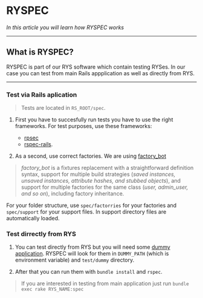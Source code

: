 # RYSPEC

*In this article you will learn how RYSPEC works*

---

## What is RYSPEC? 

RYSPEC is part of our RYS software which contain testing RYSes. In our case you can test from main Rails appplication as well as directly from RYS. 

---

### Test via Rails aplication

> Tests are located in `RS_ROOT/spec`.

1. First you have to succesfully run tests you have to use the right frameworks. For test purposes, use these frameworks:
      - [rpsec](https://github.com/rspec/rspec-metagem)
      - [rspec-rails](https://github.com/rspec/rspec-rails).

2. As a second, use correct factories. We are using [factory_bot](https://github.com/thoughtbot/factory_bot)

> *factory_bot* is a fixtures replacement with a straightforward definition syntax, support for multiple build strategies (*saved instances, unsaved instances, attribute hashes, and stubbed objects*), and support for multiple factories for the same class (*user, admin_user, and so on*), including factory inheritance.

For your folder structure, use `spec/factorries` for your factories and `spec/support` for your support files. In support directory files are automatically loaded. 


### Test dirrectly from RYS

1. You can test directly from RYS but you will need some [dummy application](https://easysoftware.stoplight.io/docs/developer-portal-devs/docs/Hello_RYS/docs/Hello_RYS/Getting-started-with-RYS.md#dummy-application). RYSPEC will look for them in `DUMMY_PATH` (which is environment variable) and `test/dummy` directory.

2. After that you can run them with `bundle install` and `rspec`. 

>If you are interested in testing from main application just run 
>`bundle exec rake RYS_NAME:spec` 